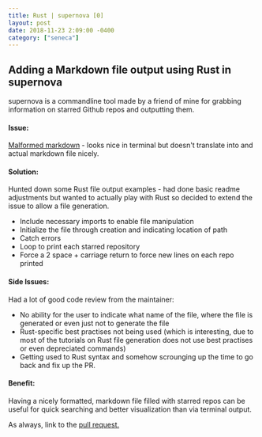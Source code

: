 ```yaml
---
title: Rust | supernova [0]
layout: post
date: 2018-11-23 2:09:00 -0400
category: ["seneca"]
---
```


## Adding a Markdown file output using Rust in supernova  

supernova is a commandline tool made by a friend of mine for grabbing information on starred Github repos and outputting them.  

#### **Issue:**  

[Malformed markdown](https://github.com/0xazure/supernova/issues/11) - looks nice in terminal but doesn't translate into and actual markdown file nicely.  

#### **Solution:**  

Hunted down some Rust file output examples - had done basic readme adjustments but wanted to actually play with Rust so decided to extend the issue to allow a file generation.   

- Include necessary imports to enable file manipulation  
- Initialize the file through creation and indicating location of path 
- Catch errors  
- Loop to print each starred repository  
- Force a 2 space + carriage return to force new lines on each repo printed  


#### **Side Issues:**  

Had a lot of good code review from the maintainer:  

- No ability for the user to indicate what name of the file, where the file is generated or even just not to generate the file  
- Rust-specific best practises not being used (which is interesting, due to most of the tutorials on Rust file generation does not use best practises or even depreciated commands)  
- Getting used to Rust syntax and somehow scrounging up the time to go back and fix up the PR.  


#### **Benefit:**  

Having a nicely formatted, markdown file filled with starred repos can be useful for quick searching and better visualization than via terminal output.  

As always, link to the [pull request.](https://github.com/0xazure/supernova/pull/26)